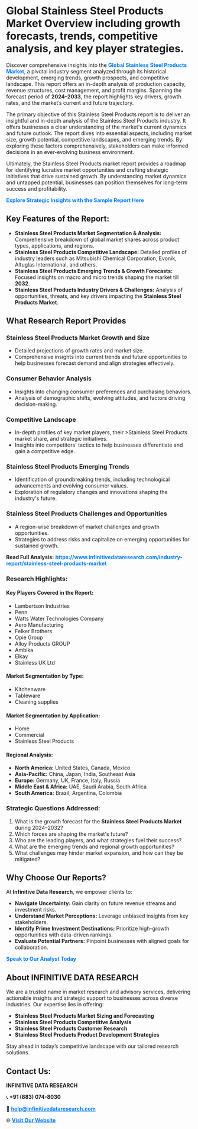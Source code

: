 <h1>Global Stainless Steel Products Market Overview including growth forecasts, trends, competitive analysis, and key player strategies.</h1>
<p>
Discover comprehensive insights into the 
<a href="https://www.infinitivedataresearch.com/industry-report/stainless-steel-products-market" rel="dofollow" style="color: #007BFF; text-decoration: none;"><strong>Global Stainless Steel Products Market</strong></a>, a pivotal industry segment analyzed through its historical development, emerging trends, growth prospects, and competitive landscape. This report offers an in-depth analysis of production capacity, revenue structures, cost management, and profit margins. Spanning the forecast period of <strong>2024–2033</strong>, the report highlights key drivers, growth rates, and the market’s current and future trajectory.
</p>
<p>
The primary objective of this Stainless Steel Products report is to deliver an insightful and in-depth analysis of the Stainless Steel Products industry. It offers businesses a clear understanding of the market's current dynamics and future outlook. The report dives into essential aspects, including market size, growth potential, competitive landscapes, and emerging trends. By exploring these factors comprehensively, stakeholders can make informed decisions in an ever-evolving business environment.
</p>
<p>
Ultimately, the Stainless Steel Products market report provides a roadmap for identifying lucrative market opportunities and crafting strategic initiatives that drive sustained growth. By understanding market dynamics and untapped potential, businesses can position themselves for long-term success and profitability.
</p>
<p>
<a href="https://www.infinitivedataresearch.com/request-sample/reportId=112694" style="color: #007BFF; text-decoration: none;"><strong>Explore Strategic Insights with the Sample Report Here</strong></a>
</p>

<h2>Key Features of the Report:</h2>
<ul>
<li><strong>Stainless Steel Products Market Segmentation & Analysis:</strong> Comprehensive breakdown of global market shares across product types, applications, and regions.</li>
<li><strong>Stainless Steel Products Competitive Landscape:</strong> Detailed profiles of industry leaders such as Mitsubishi Chemical Corporation, Evonik, Altuglas International, and others.</li>
<li><strong>Stainless Steel Products Emerging Trends & Growth Forecasts:</strong> Focused insights on macro and micro trends shaping the market till <strong>2032</strong>.</li>
<li><strong>Stainless Steel Products Industry Drivers & Challenges:</strong> Analysis of opportunities, threats, and key drivers impacting the <strong>Stainless Steel Products Market</strong>.</li>
</ul>

<h2>What Research Report Provides</h2>
<h3>Stainless Steel Products Market Growth and Size</h3>
<ul>
<li>Detailed projections of growth rates and market size.</li>
<li>Comprehensive insights into current trends and future opportunities to help businesses forecast demand and align strategies effectively.</li>
</ul>

<h3>Consumer Behavior Analysis</h3>
<ul>
<li>Insights into changing consumer preferences and purchasing behaviors.</li>
<li>Analysis of demographic shifts, evolving attitudes, and factors driving decision-making.</li>
</ul>

<h3>Competitive Landscape</h3>
<ul>
<li>In-depth profiles of key market players, their >Stainless Steel Products market share, and strategic initiatives.</li>
<li>Insights into competitors' tactics to help businesses differentiate and gain a competitive edge.</li>
</ul>

<h3>Stainless Steel Products Emerging Trends</h3>
<ul>
<li>Identification of groundbreaking trends, including technological advancements and evolving consumer values.</li>
<li>Exploration of regulatory changes and innovations shaping the industry's future.</li>
</ul>

<h3>Stainless Steel Products Challenges and Opportunities</h3>
<ul>
<li>A region-wise breakdown of market challenges and growth opportunities.</li>
<li>Strategies to address risks and capitalize on emerging opportunities for sustained growth.</li>
</ul>
<p><strong>Read Full Analysis:</strong> <a href="https://www.infinitivedataresearch.com/industry-report/stainless-steel-products-market" rel="dofollow" style="color: #007BFF; text-decoration: none;"><strong>https://www.infinitivedataresearch.com/industry-report/stainless-steel-products-market</strong></a></p>
<h3>Research Highlights:</h3>
<h4>Key Players Covered in the Report:</h4>
<ul><li>Lambertson Industries</li><li>Penn</li><li>Watts Water Technologies Company</li><li>Aero Manufacturing</li><li>Felker Brothers</li><li>Opie Group</li><li>Alloy Products GROUP</li><li>Ambika</li><li>Elkay</li><li>Stainless UK Ltd</li></ul>
<h4>Market Segmentation by Type:</h4>
<ul><li>Kitchenware</li><li>Tableware</li><li>Cleaning supplies</li></ul>
<h4>Market Segmentation by Application:</h4>
<ul><li>Home</li><li>Commercial</li><li>Stainless Steel Products</li></ul>

<h4>Regional Analysis:</h4>
<ul>
<li><strong>North America:</strong> United States, Canada, Mexico</li>
<li><strong>Asia-Pacific:</strong> China, Japan, India, Southeast Asia</li>
<li><strong>Europe:</strong> Germany, UK, France, Italy, Russia</li>
<li><strong>Middle East & Africa:</strong> UAE, Saudi Arabia, South Africa</li>
<li><strong>South America:</strong> Brazil, Argentina, Colombia</li>
</ul>

<h3>Strategic Questions Addressed:</h3>
<ol>
<li>What is the growth forecast for the <strong>Stainless Steel Products Market</strong> during 2024–2032?</li>
<li>Which forces are shaping the market's future?</li>
<li>Who are the leading players, and what strategies fuel their success?</li>
<li>What are the emerging trends and regional growth opportunities?</li>
<li>What challenges may hinder market expansion, and how can they be mitigated?</li>
</ol>

<h2>Why Choose Our Reports?</h2>
<p>At <strong>Infinitive Data Research</strong>, we empower clients to:</p>
<ul>
<li><strong>Navigate Uncertainty:</strong> Gain clarity on future revenue streams and investment risks.</li>
<li><strong>Understand Market Perceptions:</strong> Leverage unbiased insights from key stakeholders.</li>
<li><strong>Identify Prime Investment Destinations:</strong> Prioritize high-growth opportunities with data-driven rankings.</li>
<li><strong>Evaluate Potential Partners:</strong> Pinpoint businesses with aligned goals for collaboration.</li>
</ul>
<p><a href="https://www.infinitivedataresearch.com/industry-report/stainless-steel-products-market" rel="dofollow" style="color: #007BFF; text-decoration: none;"><strong>Speak to Our Analyst Today</strong></a></p>

<h2>About INFINITIVE DATA RESEARCH</h2>
<p>We are a trusted name in market research and advisory services, delivering actionable insights and strategic support to businesses across diverse industries. Our expertise lies in offering:</p>
<ul>
<li><strong>Stainless Steel Products Market Sizing and Forecasting</strong></li>
<li><strong>Stainless Steel Products Competitive Analysis</strong></li>
<li><strong>Stainless Steel Products Customer Research</strong></li>
<li><strong>Stainless Steel Products Product Development Strategies</strong></li>
</ul>
<p>Stay ahead in today’s competitive landscape with our tailored research solutions.</p>

<h2>Contact Us:</h2>
<p><strong>INFINITIVE DATA RESEARCH</strong></p>
<p>📞 <strong>+91 (883) 074-8030</strong></p>
<p>📧 <strong><a href="mailto:help@infinitivedataresearch.com" style="color: #007BFF;">help@infinitivedataresearch.com</a></strong></p>
<p>🌐 <strong><a href="https://www.infinitivedataresearch.com" rel="dofollow" style="color: #007BFF;">Visit Our Website</a></strong></p>